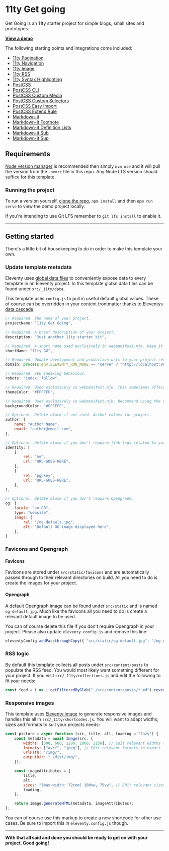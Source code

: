 # 11ty Get going
Get Going is an 11ty starter project for simple blogs, small sites and prototypes.

**[View a demo](https://mellow-crepe-c98c31.netlify.app)**

The following starting points and integrations come included:

- [11ty Pagination](https://www.11ty.dev/docs/pagination/)
- [11ty Navigation](https://www.11ty.dev/docs/plugins/navigation/)
- [11ty Image](https://www.11ty.dev/docs/plugins/image/)
- [11ty RSS](https://www.11ty.dev/docs/plugins/rss/)
- [11ty Syntax Highlighting](https://www.11ty.dev/docs/plugins/syntaxhighlight/)
- [PostCSS](https://postcss.org/)
- [PostCSS CLI](https://www.npmjs.com/package/postcss-cli)
- [PostCSS Custom Media](https://www.npmjs.com/package/postcss-custom-media)
- [PostCSS Custom Selectors](https://www.npmjs.com/package/postcss-custom-selectors)
- [PostCSS Easy Import](https://www.npmjs.com/package/postcss-easy-import)
- [PostCSS Extend Rule](https://www.npmjs.com/package/postcss-extend-rule)
- [Markdown-it](https://www.npmjs.com/package/markdown-it)
- [Markdown-it Footnote](https://www.npmjs.com/package/markdown-it-footnote)
- [Markdown-it Definition Lists](https://www.npmjs.com/package/markdown-it-deflist)
- [Markdown-it Sub](https://www.npmjs.com/package/markdown-it-sub)
- [Markdown-it Sup](https://www.npmjs.com/package/markdown-it-sup)

## Requirements
[Node version manager](https://github.com/nvm-sh/nvm) is recommended then simply `nvm use` and it will pull the version from the `.nvmrc` file in this repo. Any Node LTS version should suffice for this template.

### Running the project
To run a version yourself, [clone the repo](https://github.com/kevh-c/11ty-get-going), `npm install`  and then `npm run serve` to view the demo project locally.

If you're intending to use Git LFS remember to `git lfs install` to enable it.

---

## Getting started
There's a little bit of housekeeping to do in order to make this template your own.

### Update template metadata
Eleventy uses [global data files](https://www.11ty.dev/docs/data-global/) to conveniently expose data to every template in an Eleventy project. In this template global data files can be found under `src/_11ty/data`. 

This template uses `config.js` to pull in useful default global values. These of course can be overridden in your content frontmatter thanks to Eleventys [data cascade](https://www.11ty.dev/docs/data-cascade/).

```js
// Required. The name of your project.
projectName: "11ty Get Going", 

// Required. A brief description of your project.
description: "Just another 11ty starter kit", 

// Required. A short name used exclusively in webmanifest.njk. Keep it under 12 characters to minimize the possibility of truncation. Can be safely deleted if you delete webmanifest.njk.
shortName: "11ty GG", 

// Required. Update development and production urls to your project requirements.
domain: process.env.ELEVENTY_RUN_MODE == "serve" ? "http://localhost:8080" : "https://example.com", 

// Required. SEO indexing behaviour.
robots: "index, follow",

// Required. Used exclusively in webmanifest.njk. This sometimes affects how an OS displays your site. Can be safely deleted if you delete webmanifest.njk.
themeColor: "#FFFFFF",

// Required. Used exclusively in webmanifest.njk. Recommend using the same value as body background color in your CSS. Can be safely deleted if you delete webmanifest.njk.
backgroundColor: "#FFFFFF", 

// Optional. Delete block if not used. Author values for project.
author: {
	name: "Author Name", 
	email: "author@email.com", 
},

// Optional. Delete block if you don't require link tags related to your idenity. Duplicate as many objects as you need!
identity: [
	{
		rel: "me",
		url: "URL-GOES-HERE",
	},
	{
		rel: "pgpkey",
		url: "URL-GOES-HERE",
	},
],

// Optional. Delete block if you don't require Opengraph.
og: {
	locale: "en_GB",
	type: "website",
	image: {
		rel: "/og-default.jpg",
		alt: "Default OG image displayed here",
	},
}
```

### Favicons and Opengraph

#### Favicons
Favicons are stored under `src/static/favicons` and are automatically passed through to their relevant directories on build. All you need to do is create the images for your project.

#### Opengraph
A default Opengraph image can be found under `src/static` and is named `og-default.jpg`. Much like the favicons all you need to do is create a relevant default image to be used. 

You can of course delete this file if you don't require Opengraph in your project. Please also update `eleventy.config.js` and remove this line: 

```js
eleventyConfig.addPassthroughCopy({ "src/static/og-default.jpg": "/og-default.jpg" });
```

### RSS logic
By default this template collects all posts under `src/content/posts` to populate the RSS feed. You would most likely want something different for your project. If you visit `src/_11ty/collections.js` and edit the following to fit your needs: 

```js
const feed = i => i.getFilteredByGlob("./src/content/posts/*.md").reverse();
```

### Responsive images
This template uses [Eleventy Image](https://www.11ty.dev/docs/plugins/image/) to generate responsive images and handles this all in `src/_11ty/shortcodes.js`. You will want to adapt widths, sizes and formats to suit your projects needs:

```js
const picture = async function (src, title, alt, loading = "lazy") {
	const metadata = await Image(src, {
		widths: [300, 600, 1200, 1800, 2150], // Edit relevant widths to export
		formats: ["avif", "jpeg"], // Edit relevant formats to export
		urlPath: "/img/",
		outputDir: "./dist/img/",
	});

	const imageAttributes = {
		title,
		alt,
		sizes: "(max-width: 72rem) 100vw, 75vw", // Edit relevant sizes based on your responsive layout
		loading,
	};

	return Image.generateHTML(metadata, imageAttributes);
};
```
You can of course use this markup to create a new shortcode for other use cases. Be sure to import this in `eleventy.config.js` though.

---

**With that all said and done you should be ready to get on with your project. Good going!**